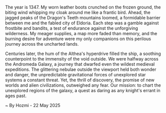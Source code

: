 
The year is 1347.  My worn leather boots crunched on the frozen ground, the biting wind whipping my cloak around me like a frantic bird.  Ahead, the jagged peaks of the Dragon's Teeth mountains loomed, a formidable barrier between me and the fabled city of Eldoria.  Each step was a gamble against frostbite and bandits, a test of endurance against the unforgiving wilderness.  My meager supplies, a map more faded than memory, and the burning desire for adventure were my only companions on this perilous journey across the uncharted lands.

Centuries later, the hum of the Althea's hyperdrive filled the ship, a soothing counterpoint to the immensity of the void outside.  We were halfway across the Andromeda Galaxy, a journey that dwarfed even the wildest medieval expeditions.  The glittering nebulae outside the viewport held both wonder and danger, the unpredictable gravitational forces of unexplored star systems a constant threat. Yet, the thrill of discovery, the promise of new worlds and alien civilizations, outweighed any fear.  Our mission: to chart the unexplored regions of the galaxy, a quest as daring as any knight's errant in ages past.

~ By Hozmi - 22 May 2025
